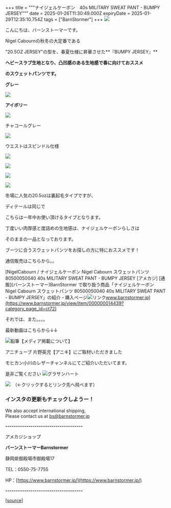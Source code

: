 +++
title = """ナイジェルケーボン　40s MILITARY SWEAT PANT - BUMPY JERSEY"""
date = 2025-01-26T11:30:49.000Z
expiryDate = 2025-01-29T12:35:10.754Z
tags = ["BarnStormer"]
+++
[![](https://stat.ameba.jp/user_images/20231023/16/barnstormer-go/b2/03/p/o0420015015354743273.png)](https://ameblo.jp/barnstormer-go/entry-12825670498.html)

こんにちは、バーンストーマーです。

Nigel Cabournの秋冬の大定番である

"20.5OZ JERSEY"の型を、春夏仕様に昇華させた**『BUMPY JERSEY』** 

**ヘビースラブ生地となり、凸凹感のある生地感で春に向けておススメ**

**のスウェットパンツです。**

**グレー**

[![](https://stat.ameba.jp/user_images/20250126/18/barnstormer-go/5e/fd/j/o0466070015537377250.jpg)](https://stat.ameba.jp/user_images/20250126/18/barnstormer-go/5e/fd/j/o0466070015537377250.jpg)

**アイボリー**

**[![](https://stat.ameba.jp/user_images/20250126/18/barnstormer-go/47/47/j/o0466070015537377246.jpg)](https://stat.ameba.jp/user_images/20250126/18/barnstormer-go/47/47/j/o0466070015537377246.jpg)**

チャコールグレー

[![](https://stat.ameba.jp/user_images/20250126/18/barnstormer-go/da/24/j/o0466070015537377253.jpg)](https://stat.ameba.jp/user_images/20250126/18/barnstormer-go/da/24/j/o0466070015537377253.jpg)

ウエストはスピンドル仕様

[![](https://stat.ameba.jp/user_images/20250126/18/barnstormer-go/f5/7b/j/o0700046615537377256.jpg)](https://stat.ameba.jp/user_images/20250126/18/barnstormer-go/f5/7b/j/o0700046615537377256.jpg)

[![](https://stat.ameba.jp/user_images/20250126/18/barnstormer-go/2c/e3/j/o0700046615537377259.jpg)](https://stat.ameba.jp/user_images/20250126/18/barnstormer-go/2c/e3/j/o0700046615537377259.jpg)

[![](https://stat.ameba.jp/user_images/20250126/18/barnstormer-go/96/f0/j/o0466070015537377260.jpg)](https://stat.ameba.jp/user_images/20250126/18/barnstormer-go/96/f0/j/o0466070015537377260.jpg)

[![](https://stat.ameba.jp/user_images/20250126/18/barnstormer-go/55/14/j/o0700046615537377262.jpg)](https://stat.ameba.jp/user_images/20250126/18/barnstormer-go/55/14/j/o0700046615537377262.jpg)

冬場に人気の20.5ozは裏起毛タイプですが、

ディテールは同じで

こちらは一年中お使い頂けるタイプとなります。

丁度いい肉厚感と度詰めの生地感は、ナイジェルケーボンらしさは

そのままの一品となっております。

ブーツに合うスウェットパンツをお探しの方に特におススメです！

通信販売はこちらから。。

[NigelCabourn / ナイジェルケーボン Nigel Cabourn スウェットパンツ 80500050040 40s MILITARY SWEAT PANT - BUMPY JERSEY \[アメカジ\] \[通販\](バーンストーマー)BarnStormer で取り扱う商品「ナイジェルケーボン Nigel Cabourn スウェットパンツ 80500050040 40s MILITARY SWEAT PANT - BUMPY JERSEY」の紹介・購入ページ![リンク](https://c.stat100.ameba.jp/ameblo/symbols/v3.20.0/svg/gray/editor_link.svg)www.barnstormer.jp](https://www.barnstormer.jp/view/item/000000014439?category_page_id=ct72)

それでは、また。。。。

最新動画はこちらから↓↓

![鉛筆](https://stat100.ameba.jp/blog/ucs/img/char/char3/519.png)【メディア掲載について】

アニチューブ 片野英児【アニキ】にご取材いただきました

モヒカン小川のレザーチャンネルにてご紹介いただいてます。

是非ご覧ください ![グラサンハート](https://stat100.ameba.jp/blog/ucs/img/char/char3/148.png)

[![](https://stat.ameba.jp/user_images/20230412/16/barnstormer-go/6a/23/p/o0108010815269242493.png)](https://www.instagram.com/barnstormer_daily/)　（←クリックするとリンク先へ飛べます）

### インスタの更新もチェックしようー！

We also accept international shipping,  
Please contact us at bs@barnstormer.jp

**\-------------------------------------**

アメカジショップ

**バーンストーマーBarnstormer**

静岡県御殿場市御殿場17

TEL：0550-75-7755

HP：[https://www.barnstormer.jp/](https://www.barnstormer.jp/)

**\-------------------------------------**

[[source]](https://ameblo.jp/barnstormer-go/entry-12883962759.html)
